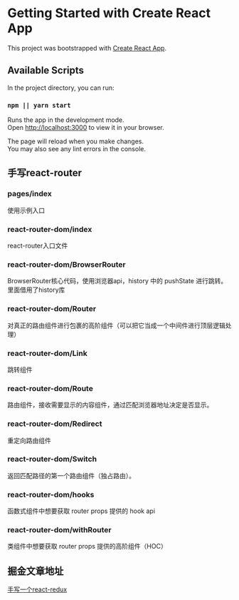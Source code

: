 # Getting Started with Create React App

This project was bootstrapped with [Create React App](https://github.com/facebook/create-react-app).

## Available Scripts

In the project directory, you can run:

### `npm || yarn start`

Runs the app in the development mode.\
Open [http://localhost:3000](http://localhost:3000) to view it in your browser.

The page will reload when you make changes.\
You may also see any lint errors in the console.


## 手写react-router

### pages/index

使用示例入口

### react-router-dom/index

react-router入口文件

### react-router-dom/BrowserRouter

BrowserRouter核心代码，使用浏览器api，history 中的 pushState 进行跳转。里面借用了history库

### react-router-dom/Router

对真正的路由组件进行包裹的高阶组件（可以把它当成一个中间件进行顶层逻辑处理）

### react-router-dom/Link

跳转组件

### react-router-dom/Route

路由组件，接收需要显示的内容组件，通过匹配浏览器地址决定是否显示。

### react-router-dom/Redirect

重定向路由组件

### react-router-dom/Switch

返回匹配路径的第一个路由组件（独占路由）。

### react-router-dom/hooks

函数式组件中想要获取 router props 提供的 hook api

### react-router-dom/withRouter

类组件中想要获取 router props 提供的高阶组件（HOC）


## 掘金文章地址

[手写一个react-redux](https://juejin.cn/post/7067055849616703495)





